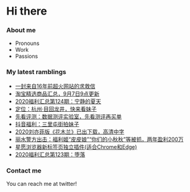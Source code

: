# Hi there 

### About me
- Pronouns
- Work
- Passions 

### My latest ramblings
<!-- BLOGPOSTS:START -->
- [一封来自16年前超火网站的求救信](https://fuliba2020.net/18p.html)
- [淘宝精选商品汇总，9月7日9点更新](https://fuliba2020.net/99.html)
- [2020福利汇总第124期：宁静的夏天](https://fuliba2020.net/2020124.html)
- [定位：杭州·目回龙井 ​​​​，快来看妹子](https://fuliba2020.net/longjing.html)
- [先看评测：数据测评实验室，先看测评再买单](https://fuliba2020.net/prelook.html)
- [抖音福利：三里屯街拍妹子](https://fuliba2020.net/sanlitun.html)
- [2020刘亦菲版《花木兰》已出下载，高清中字](https://fuliba2020.net/mulan.html)
- [丽水警方出击：福利姬“皮皮娘”“你们的小秋秋”等被抓，两年盈利200万](https://fuliba2020.net/pipiniang.html)
- [星愿浏览器新标签页独立插件(适合Chrome和Edge)](https://fuliba2020.net/xingyuan.html)
- [2020福利汇总第123期：堕落](https://fuliba2020.net/2020123.html)
<!-- BLOGPOSTS:END -->

### Contact me
You can reach me at twitter!
